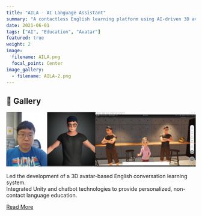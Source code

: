```yaml
---
title: "AILA - AI Language Assistant"
summary: "A contactless English learning platform using AI-driven 3D avatars."
date: 2021-06-01
tags: ["AI", "Education", "Avatar"]
featured: true
weight: 2
image:
  filename: AILA.png
  focal_point: Center
image_gallery:
  - filename: AILA-2.png
---
```



## 📸 Gallery

![ ](AILA-2.png)  

Led the development of a 3D avatar-based English conversation learning system.  
Integrated Unity and chatbot technologies to provide personalized, non-contact language education.

[Read More](https://press.todayan.com/newsRead.php?no=945769)